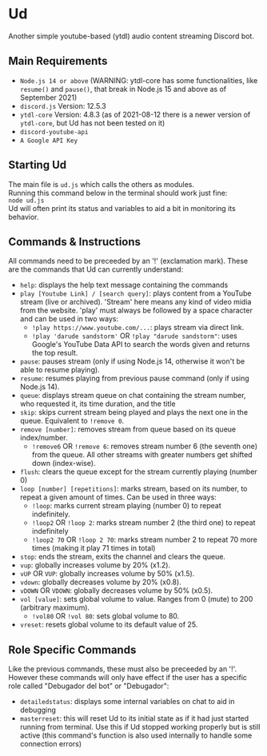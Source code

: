# Ud
Another simple youtube-based (ytdl) audio content streaming Discord bot.  

## Main Requirements  
- `Node.js 14 or above` (WARNING: ytdl-core has some functionalities, like `resume()` and `pause()`, that break in Node.js 15 and above as of September 2021)
- `discord.js` Version: 12.5.3
- `ytdl-core` Version: 4.8.3 (as of 2021-08-12 there is a newer version of `ytdl-core`, but Ud has not been tested on it)
- `discord-youtube-api`
- `A Google API Key`

## Starting Ud
The main file is `ud.js` which calls the others as modules.  
Running this command below in the terminal should work just fine:  
`node ud.js`  
Ud will often print its status and variables to aid a bit in monitoring its behavior.

## Commands & Instructions  
All commands need to be preceeded by an '!' (exclamation mark). These are the commands that Ud can currently understand:  
- `help`: displays the help text message containing the commands
- `play [Youtube Link] / [search query]`: plays content from a YouTube stream (live or archived). 'Stream' here means any kind of video midia from the website. 'play' must always be followed by a space character and can be used in two ways:
  - `!play https://www.youtube.com/...`: plays stream via direct link.
  - `!play 'darude sandstorm'` OR `!play "darude sandstorm"`: uses Google's YouTube Data API to search the words given and returns the top result.
- `pause`: pauses stream (only if using Node.js 14, otherwise it won't be able to resume playing).
- `resume`: resumes playing from previous pause command (only if using Node.js 14).
- `queue`: displays stream queue on chat containing the stream number, who requested it, its time duration, and the title
- `skip`: skips current stream being played and plays the next one in the queue. Equivalent to `!remove 0`.
- `remove [number]`: removes stream from queue based on its queue index/number.
  - `!remove6` OR `!remove 6`: removes stream number 6 (the seventh one) from the queue. All other streams with greater numbers get shifted down (index-wise).
- `flush`: clears the queue except for the stream currently playing (number 0)
- `loop [number] [repetitions]`: marks stream, based on its number, to repeat a given amount of times. Can be used in three ways:
  - `!loop`: marks current stream playing (number 0) to repeat indefinitely.
  - `!loop2` OR `!loop 2`: marks stream number 2 (the third one) to repeat indefinitely
  - `!loop2 70` OR `!loop 2 70`: marks stream number 2 to repeat 70 more times (making it play 71 times in total)
- `stop`: ends the stream, exits the channel and clears the queue.
- `vup`: globally increases volume by 20% (x1.2).
- `vUP` OR `VUP`: globally increases volume by 50% (x1.5).
- `vdown`: globally decreases volume by 20% (x0.8).
- `vDOWN` OR `VDOWN`: globally decreases volume by 50% (x0.5).
- `vol [value]`: sets global volume to value. Ranges from 0 (mute) to 200 (arbitrary maximum).
  - `!vol80` OR `!vol 80`: sets global volume to 80.
- `vreset`: resets global volume to its default value of 25.

## Role Specific Commands
Like the previous commands, these must also be preceeded by an '!'. However these commands will only have effect if the user has a specific role called "Debugador del bot" or "Debugador":
- `detailedstatus`: displays some internal variables on chat to aid in debugging
- `masterreset`: this will reset Ud to its initial state as if it had just started running from terminal. Use this if Ud stopped working properly but is still active (this command's function is also used internally to handle some connection errors)
